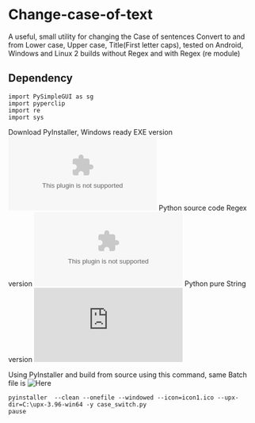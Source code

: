 # Change-case-of-text
A useful, small utility for changing the Case of sentences Convert to and from Lower case, Upper case, Title(First letter caps), tested on Android, Windows and Linux
2 builds without Regex and with Regex (re module)
## Dependency
```
import PySimpleGUI as sg
import pyperclip
import re
import sys
```
Download PyInstaller, Windows ready EXE version ![Here](https://github.com/kephalian/Change-case-of-text/blob/main/case_switch.exe)
Python source code Regex version ![Here](https://github.com/kephalian/Change-case-of-text/blob/main/case_switch.exe)
Python pure String version ![Here](https://github.com/kephalian/Change-case-of-text/blob/main/case_switch.py)

Using PyInstaller and build from source using this command, same Batch file is ![Here]()
```
pyinstaller  --clean --onefile --windowed --icon=icon1.ico --upx-dir=C:\upx-3.96-win64 -y case_switch.py
pause
````
